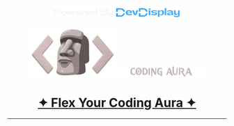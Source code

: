<div align="center"> 
<a href="https://www.devdisplay.org/" target="_blank"><img src="./public/assets/PoweredByDevDisplay.png" width="300px" /></a>
</div></br>

<div align="center">
    <img src="/public/assets/CodingAura..png" alt="Coding Aura" width="200px" />
    <img src="/public/assets/LetterMark.png" alt="Coding Aura" width="200px" />
  <br><h1 align="center"><a href="https://codingaura.vercel.app/"><strong>✦ Flex Your Coding Aura ✦</strong></a></h1>
</div><hr>
